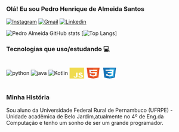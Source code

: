 ### Olá! Eu sou Pedro Henrique de Almeida Santos 
[![Instagram](https://img.shields.io/badge/Instagram-E4405F?style=for-the-badge&logo=instagram&logoColor=white)](https://www.instagram.com/pedro_almeidax/)
[![Gmail](https://img.shields.io/badge/Gmail-D14836?style=for-the-badge&logo=gmail&logoColor=white)](pedrohas35@gmail.com)
[![Linkedin](https://img.shields.io/badge/LinkedIn-0077B5?style=for-the-badge&logo=linkedin&logoColor=white)](https://www.linkedin.com/in/pedro-henrique-de-almeida-santos-b69195279/)

 ![Pedro Almeida GitHub stats](https://github-readme-stats.vercel.app/api?username=PedroAlmeida18&show_icons=true&dracula)
[![Top Langs](https://github-readme-stats.vercel.app/api/top-langs/?username=PedroAlmeida18)]
 
 ### Tecnologias que uso/estudando 💻
 <div style="display: inline_block"><br/>
  <img align="center" alt="python" src="https://img.shields.io/badge/Python-3776AB?style=for-the-badge&logo=python&logoColor=yellow" />
  <img align="center" alt="java" src="https://img.shields.io/badge/Java-ED8B00?style=for-the-badge&logo=openjdk&logoColor=white" />
  <img align="center" alt="Kotlin" src="https://img.shields.io/badge/Kotlin-0095D5?&style=for-the-badge&logo=kotlin&logoColor=white"/>
  <img align="center" alt="Matheus-Js" height="30" width="40" src="https://raw.githubusercontent.com/devicons/devicon/master/icons/javascript/javascript-plain.svg">
  <img align="center" alt="Matheus-HTML" height="30" width="40" src="https://raw.githubusercontent.com/devicons/devicon/master/icons/html5/html5-original.svg">
  <img align="center" alt="Matheus-CSS" height="30" width="40" src="https://raw.githubusercontent.com/devicons/devicon/master/icons/css3/css3-original.svg">
 </div> <br/>
 
 ### Minha História
 Sou aluno da Universidade Federal Rural de Pernambuco (UFRPE) - Unidade acadêmica de Belo Jardim,atualmente no 4º de Eng.da Computação e tenho um sonho de ser um grande programador. 
 
  
